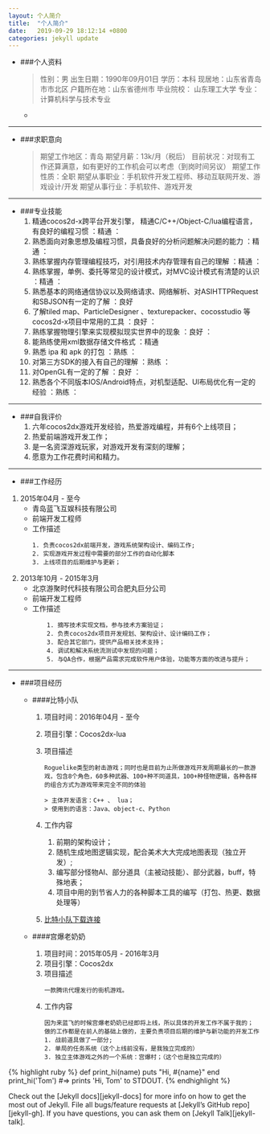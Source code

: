 ```yaml
---
layout: 个人简介
title:  "个人简介"
date:   2019-09-29 18:12:14 +0800
categories: jekyll update
---
```

* ###个人资料
	> 性别：男
	> 出生日期：1990年09月01日
	> 学历：本科
	> 现居地：山东省青岛市市北区
	> 户籍所在地：山东省德州市
	> 毕业院校： 山东理工大学 
	> 专业：计算机科学与技术专业
	
	* [个人邮箱]: gong.xinhai@163.com
---
* ###求职意向
	> 期望工作地区：青岛
	> 期望月薪：13k/月（税后）
	> 目前状况：对现有工作还算满意，如有更好的工作机会可以考虑（到岗时间另议）
	> 期望工作性质：全职
	> 期望从事职业：手机软件开发工程师、移动互联网开发、游戏设计/开发
	> 期望从事行业：手机软件、游戏开发
---
* ###专业技能
	1. 精通cocos2d-x跨平台开发引擎， 精通C/C++/Object-C/lua编程语言，有良好的编程习惯 ：精通 ：
	2. 熟悉面向对象思想及编程习惯，具备良好的分析问题解决问题的能力 ：精通 ：
	3. 熟练掌握内存管理编程技巧，对引用技术内存管理有自己的理解 ：精通 ：
	4. 熟练掌握，单例、委托等常见的设计模式，对MVC设计模式有清楚的认识 ：精通 ：
	5. 熟悉基本的网络通信协议以及网络请求、网络解析、对ASIHTTPRequest和SBJSON有一定的了解 ：良好 
	6. 了解tiled map、ParticleDesigner 、texturepacker、cocosstudio 等cocos2d-x项目中常用的工具 ：良好 ：
	7. 熟练掌握物理引擎来实现模拟现实世界中的现象 ：良好 ：
	8. 能熟练使用xml数据存储文件格式 ：精通
	9. 熟悉 ipa 和 apk 的打包 ：熟练 ：
	10. 对第三方SDK的接入有自己的理解 ：熟练 ：
	11. 对OpenGL有一定的了解 ：良好 ：
	12. 熟悉各个不同版本IOS/Android特点，对机型适配、UI布局优化有一定的经验 ：熟练 ：


---
* ###自我评价
	1. 六年cocos2dx游戏开发经验，热爱游戏编程，并有6个上线项目；
	2. 热爱前端游戏开发工作；
	3. 是一名资深游戏玩家，对游戏开发有深刻的理解；
	4. 愿意为工作花费时间和精力。

---
* ###工作经历
1. 2015年04月 - 至今
	* 青岛蓝飞互娱科技有限公司
	* 前端开发工程师
	* 工作描述
		~~~
		1. 负责cocos2dx前端开发，游戏系统架构设计、编码工作;
		2. 实现游戏开发过程中需要的部分工作的自动化脚本
		3. 上线项目的后期维护与更新； 
		~~~
2. 2013年10月 - 2015年3月
	* 北京游聚时代科技有限公司合肥丸巨分公司
	* 前端开发工程师
	* 工作描述
		~~~
			1. 摘写技术实现文档，参与技术方案验证；
			2. 负责cocos2dx项目开发规划、架构设计、设计编码工作；
			3. 配合其它部门，提供产品相关技术支持；
			4. 调试和解决系统流测试中发现的问题；
			5. 与QA合作，根据产品需求完成软件用户体验，功能等方面的改进与提升； 
		~~~

---
* ###项目经历
	* ####比特小队
		1. 项目时间：2016年04月 - 至今
		2. 项目引擎：Cocos2dx-lua
		3. 项目描述
			~~~
			Roguelike类型的射击游戏；同时也是目前为止所做游戏开发周期最长的一款游戏，包含8个角色，60多种武器、100+种不同道具，100+种怪物逻辑，各种各样的组合方式为游戏带来完全不同的体验
 
			> 主体开发语言：C++ 、 lua；
			> 使用到的语言：Java、object-c、Python 
			~~~
		4. 工作内容
			1. 前期的架构设计；
			2. 随机生成地图逻辑实现，配合美术大大完成地图表现（独立开发）;
			3. 编写部分怪物AI、部分道具（主被动技能）、部分武器，buff，特殊地表；
			4. 项目中用的到节省人力的各种脚本工具的编写（打包、热更、数据处理等）

		5. [比特小队下载连接]
	
	* ####宫爆老奶奶
		1. 项目时间：2015年05月 - 2016年3月
		2. 项目引擎：Cocos2dx
		3. 项目描述
			~~~
			一款腾讯代理发行的街机游戏。
			~~~
		4. 工作内容
			~~~
			因为来蓝飞的时候宫爆老奶奶已经即将上线，所以具体的开发工作不属于我的；
			做的工作都是在前人的基础上做的，主要负责项目后期的维护与新功能的开发工作
			1. 战前道具做了一部分;
			2. 单局的任务系统（这个上线前没有，是我独立完成的）
			3. 独立主体游戏之外的一个系统：宫爆村；（这个也是独立完成的）
			~~~





{% highlight ruby %}
def print_hi(name)
  puts "Hi, #{name}"
end
print_hi('Tom')
#=> prints 'Hi, Tom' to STDOUT.
{% endhighlight %}

Check out the [Jekyll docs][jekyll-docs] for more info on how to get the most out of Jekyll. File all bugs/feature requests at [Jekyll’s GitHub repo][jekyll-gh]. If you have questions, you can ask them on [Jekyll Talk][jekyll-talk].


[比特小队下载连接]: https://www.taptap.com/app/23452 
